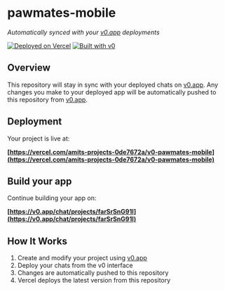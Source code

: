 # pawmates-mobile

*Automatically synced with your [v0.app](https://v0.app) deployments*

[![Deployed on Vercel](https://img.shields.io/badge/Deployed%20on-Vercel-black?style=for-the-badge&logo=vercel)](https://vercel.com/amits-projects-0de7672a/v0-pawmates-mobile)
[![Built with v0](https://img.shields.io/badge/Built%20with-v0.app-black?style=for-the-badge)](https://v0.app/chat/projects/farSrSnG91l)

## Overview

This repository will stay in sync with your deployed chats on [v0.app](https://v0.app).
Any changes you make to your deployed app will be automatically pushed to this repository from [v0.app](https://v0.app).

## Deployment

Your project is live at:

**[https://vercel.com/amits-projects-0de7672a/v0-pawmates-mobile](https://vercel.com/amits-projects-0de7672a/v0-pawmates-mobile)**

## Build your app

Continue building your app on:

**[https://v0.app/chat/projects/farSrSnG91l](https://v0.app/chat/projects/farSrSnG91l)**

## How It Works

1. Create and modify your project using [v0.app](https://v0.app)
2. Deploy your chats from the v0 interface
3. Changes are automatically pushed to this repository
4. Vercel deploys the latest version from this repository
